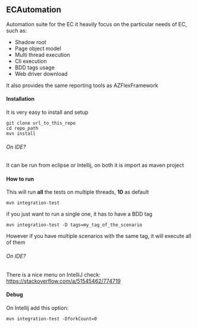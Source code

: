 ## ECAutomation  
Automation suite for the EC it heavily focus on the particular needs of EC, such as:  
 - Shadow root
 - Page object model
 - Multi thread execution
 - Cli execution 
 - BDD tags usage
 - Web driver download
 
 It also provides the same reporting tools as AZFlexFramework 
    
#### Installation
It is very easy to install and setup
```  
git clone url_to_this_repo
cd repo_path
mvn install
```
###### On IDE?
It can be run from eclipse or Intellij, on both  it is import as maven project

#### How to run  
This will run **all** the tests on multiple threads, **10** as default 
```  
mvn integration-test  
```
if you just want to run a single one, it has to have a BDD tag 

    mvn integration-test -D tags=my_tag_of_the_scenario

However if you have multiple scenarios with the same tag, it will execute all of them
###### On IDE?
There is a nice menu on IntelliJ check:
https://stackoverflow.com/a/51545462/774719 

#### Debug
On Intellij add this option:

    mvn integration-test -DforkCount=0